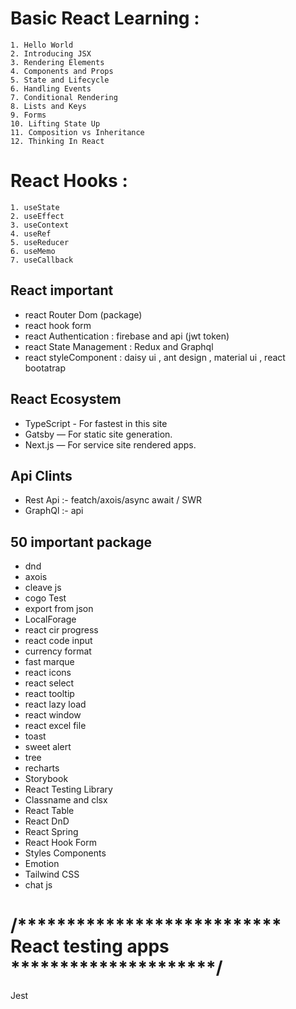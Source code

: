 # Basic React Learning :

    1. Hello World   
    2. Introducing JSX
    3. Rendering Elements
    4. Components and Props
    5. State and Lifecycle
    6. Handling Events
    7. Conditional Rendering
    8. Lists and Keys
    9. Forms
    10. Lifting State Up
    11. Composition vs Inheritance
    12. Thinking In React

# React Hooks :

    1. useState
    2. useEffect
    3. useContext
    4. useRef
    5. useReducer
    6. useMemo
    7. useCallback

##  React important 

* react Router Dom (package)
* react hook form
* react Authentication : firebase and api (jwt token)
* react State Management : Redux and Graphql
* react styleComponent : daisy ui , ant design , material ui , react bootatrap

##  React Ecosystem 

* TypeScript - For fastest in this site
* Gatsby — For static site generation.
* Next.js — For service site rendered apps.

##  Api Clints 
* Rest Api :- featch/axois/async await / SWR
* GraphQl :- api

##  50 important package 

* dnd
* axois
* cleave js
* cogo Test
* export from json
* LocalForage
* react cir progress
* react code input
* currency format
* fast marque
* react icons
* react select
* react tooltip
* react lazy load
* react window
* react excel file
* toast
* sweet alert
* tree
* recharts
* Storybook
* React Testing Library
* Classname and clsx
* React Table
* React DnD
* React Spring
* React Hook Form
* Styles Components
* Emotion
* Tailwind CSS
* chat js


# /*************************** React testing apps  *********************/

Jest 